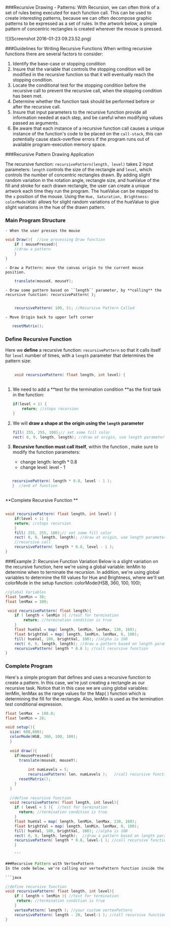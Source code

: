 ###Recursive Drawing - Patterns:
With Recursion, we can often think of a set of rules being executed for each function call. This can be used to create interesting patterns, because we can often decompose graphic patterns to be expressed as a set of rules.  In the artwork below, a simple pattern of concentric rectangles is created wherever the mouse is pressed. 

![](Screenshot 2016-01-23 09.23.52.png)

###Guidelines for Writing Recursive Functions
When writing recursive functions there are several factors to consider:

1. Identify the base-case or stopping condition
2. Insure that the variable that controls the stopping condition will be modified in the recursive function so that it will eventually reach the stopping condition.
3. Locate the conditional test for the stopping condition before the recursive call to prevent the recursive call, when the stopping condition has been met.
4. Determine whether the function task should be performed before or after the recursive call. 
5. Insure that input parameters to the recursive function provide all information needed at each step, and be careful when modifying values passed as arguments. 
6. Be aware that each instance of a recursive function call causes a unique instance of the function's code to be placed on the `call-stack`, this can potentially cause stack-overflow errors if the program runs out of available program-execution memory space.
    
    

###Recursive Pattern Drawing Application 

The recursive function: `recursivePattern(length, level)` takes 2 input parameters: `length` controls the size of the rectangle and `level`, which controls the number of concentric rectangles drawn.  By adding slight random variation in the rotation angle, rectangle size, and hueValue of the fill and stroke for each drawn rectangle, the user can create a unique artwork each time they run the program.  The hueValue can be mapped to the `x` position of the mouse.  Using the `Hue, Saturation, Brightness: colorMode(HSB)` allows for slight random variations of the hueValue to give slight variations in the hue of the drawn pattern.  

### Main Program Structure

    - When the user presses the mouse

```java
void Draw(){  //use processing Draw function
    if ( mousePressed){
    //draw a pattern 
    }
}
```

    - Draw a Pattern: move the canvas origin to the current mouse position. 
  
```java
    translate(mouseX, mouseY);
 ```

    - Draw some pattern based on ``length`` parameter, by **calling** the recursive function: recursivePattern( );
    
```java 
        
    recursivePattern( 100, 5); //Recursive Pattern Called 
```
       
    - Move Origin back to upper left corner

 ```java
    resetMatrix();
```

### Define Recursive Function
Here we **define** a recursive function: `recursivePattern` so that it calls itself for `level` number of times, with a `length` parameter that determines the pattern size:

```java
        
    void recursivePattern( float length, int level) {
    
```
        
1. We need to add a **test for the termination condition **as the first task in the function:     
        
    ```java
    if(level < 1) { 
        return; //stops recursion
    }
     ```
2.  We will **draw a shape at the origin using the ``length`` parameter**  
        
    ```java
    fill( 255, 255, 100);// set some fill color
    rect( 0, 0, length, length); //draw at origin, use length parameter
    ```
        
3. **Recursive function must call itself**, within the function , make sure to modify the function parameters:             

    -  change length:  length * 0.8  
    -  change level:  level - 1 
    
 

```java

   recursivePattern( length * 0.8, level - 1 );  
   }  //end of function
 

```


   
**Complete Recursive Function  ** 
 

```java

void recursivePattern( float length, int level) {
    if(level < 1) {
    return; //stops recursion
    }
    fill( 255, 255, 100);// set some fill color
    rect( 0, 0, length, length); //draw at origin, use length parameter
    //recursive call
    recursivePattern( length * 0.8, level - 1 );  
}
```
###Example 2:  Recursive Function Variation
Below is a slight variation on the recursive function, here we're using a global variable: lenMin to determine when to terminate the recursion.  In addition, we're using global variables to determine the fill values for Hue and Brightness, where we'll set colorMode in the setup function:   colorMode(HSB, 360, 100, 100);


```java
//global Variables
float lenMin = 30;
float lenMax = 100;

 void recursivePattern( float length){
    if ( length < lenMin ){ //test for termination
        return; //termination condition is true
    }
    float hueVal = map( length, lenMin, lenMax, 130, 160);
    float brightVal = map( length, lenMin, lenMax, 0, 100);
    fill( hueVal, 100, brightVal, 100); //alpha is 100
    rect( 0, 0, length, length); //draw a pattern based on length parameter
    recursivePattern( length * 0.8 ); //call recursive function
}  
```

                            
                
### Complete Program
Here's a simple program that defines and uses a recursive function to create a pattern. In this case, we're just creating a rectangle as our recursive task. Notice that in this case we are using global variables: lenMin, lenMax as the range values for the Map( ) function which is determining the fill for the rectangle.  Also, lenMin is used as the termination test conditional expression.

```java
float lenMax  = 100.0;
float lenMin = 20;

void setup(){
  size( 600,600);
  colorMode(HSB, 360, 100, 100); 
  }
  
  void draw(){
    if(mousePressed){
      translate(mouseX, mouseY); 
          
          int numLevels = 5;
          recursivePattern( len, numLevels );   //call recursive function
      resetMatrix();
    }
  }
  
  //define recursive function
  void recursivePattern( float length, int level){
    if ( level < 5 ){  //test for termination
      return; //termination condition is true
    }
    float hueVal = map( length, lenMin, lenMax, 130, 160);
    float brightVal = map( length, lenMin, lenMax, 0, 100); 
    fill( hueVal, 100, brightVal, 100); //alpha is 100 
    rect( 0, 0, length, length);  //draw a pattern based on length parameter - Replace this with a call to your vertexPattern( length ) function
    recursivePattern( length * 0.8, level-1 ); //call recursive function
    }
    
    ```

###Recursive Pattern with VertexPattern
In the code below, we're calling our vertexPattern function inside the recursivePattern, so the color logic will need to be moved to inside our vertexPattern function.  Each time we call recursivePattern, we have reduced the size of the length parameter.

```java

//define recursive function
void recursivePattern( float length, int level){
    if ( length < lenMin ){ //test for termination
     return; //termination condition is true
    }
    vertexPattern( length ); //your custom vertexPattern
    recursivePattern( length - 20, level-1 ); //call recursive function
}
```

